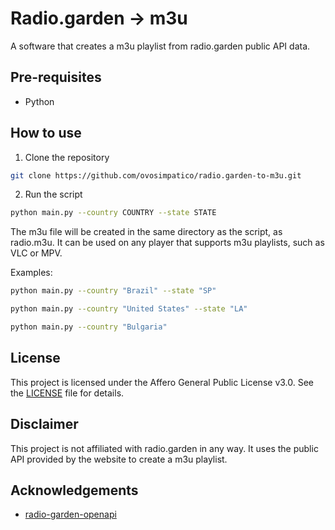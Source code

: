 # Radio.garden -> m3u
A software that creates a m3u playlist from radio.garden public API data.

## Pre-requisites

- Python

## How to use

1. Clone the repository

```bash
git clone https://github.com/ovosimpatico/radio.garden-to-m3u.git
```

2. Run the script

```bash
python main.py --country COUNTRY --state STATE
```

The m3u file will be created in the same directory as the script, as radio.m3u. It can be used on any player that supports m3u playlists, such as VLC or MPV.

Examples:

```bash
python main.py --country "Brazil" --state "SP"
```

```bash
python main.py --country "United States" --state "LA"
```

```bash
python main.py --country "Bulgaria"
```

## License

This project is licensed under the Affero General Public License v3.0. See the [LICENSE](LICENSE) file for details.

## Disclaimer

This project is not affiliated with radio.garden in any way. It uses the public API provided by the website to create a m3u playlist.

## Acknowledgements

- [radio-garden-openapi](https://github.com/jonasrmichel/radio-garden-openapi)